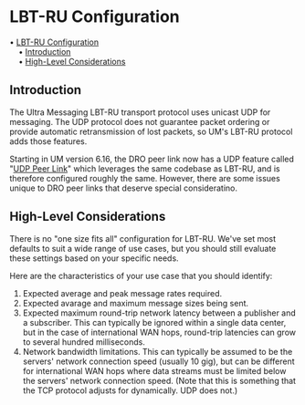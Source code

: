 # LBT-RU Configuration

<!-- mdtoc-start -->
&bull; [LBT-RU Configuration](#lbt-ru-configuration)  
&nbsp;&nbsp;&nbsp;&nbsp;&bull; [Introduction](#introduction)  
&nbsp;&nbsp;&nbsp;&nbsp;&bull; [High-Level Considerations](#high-level-considerations)  
<!-- TOC created by './mdtoc.pl kb/lbt-ru-configuration.md' (see https://github.com/fordsfords/mdtoc) -->
<!-- mdtoc-end -->


## Introduction

The Ultra Messaging LBT-RU transport protocol uses unicast UDP for messaging.
The UDP protocol does not guarantee packet ordering or provide automatic
retransmission of lost packets, so UM's LBT-RU protocol adds those features.

Starting in UM version 6.16, the DRO peer link now has a UDP feature called
"[UDP Peer Link](https://ultramessaging.github.io/currdoc/doc/Gateway/droarchitecture.html#udppeerlink)"
which leverages the same codebase as LBT-RU,
and is therefore configured roughly the same.
However, there are some issues unique to DRO peer links that deserve special consideratino.

## High-Level Considerations

There is no "one size fits all" configuration for LBT-RU.
We've set most defaults to suit a wide range of use cases,
but you should still evaluate these settings based on your specific needs.

Here are the characteristics of your use case that you should identify:
1. Expected average and peak message rates required.
2. Expected avarage and maximum message sizes being sent.
3. Expected maximum round-trip network latency between a publisher and a subscriber.
This can typically be ignored within a single data center,
but in the case of international WAN hops, round-trip latencies can grow to several hundred milliseconds.
4. Network bandwidth limitations. This can typically be assumed to be the servers' network connection
speed (usually 10 gig), but can be different for international WAN hops where data streams must be limited
below the servers' network connection speed. (Note that this is something that the TCP protocol adjusts
for dynamically. UDP does not.)

